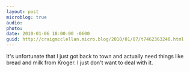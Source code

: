 ```yaml
---
layout: post
microblog: true
audio: 
photo: 
date: 2010-01-06 18:00:00 -0600
guid: http://craigmcclellan.micro.blog/2010/01/07/t7462363240.html
---
```

It's unfortunate that I just got back to town and actually need things like bread and milk from Kroger.  I just don't want to deal with it.
